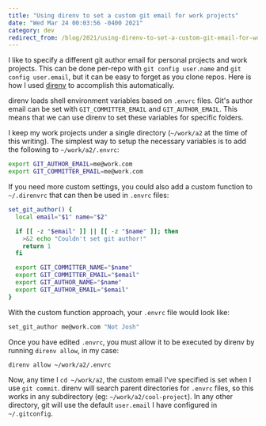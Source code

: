 ```yaml
---
title: "Using direnv to set a custom git email for work projects"
date: "Wed Mar 24 00:03:56 -0400 2021"
category: dev
redirect_from: /blog/2021/using-direnv-to-set-a-custom-git-email-for-work-projects.html
---
```


I like to specify a different git author email for personal projects and work
projects. This can be done per-repo with `git config user.name` and `git
config user.email`, but it can be easy to forget as you clone repos. Here is
how I used [direnv][] to accomplish this automatically.

direnv loads shell environment variables based on `.envrc` files. Git's author
email can be set with `GIT_COMMITTER_EMAIL` and `GIT_AUTHOR_EMAIL`. This means
that we can use direnv to set these variables for specific folders.

I keep my work projects under a single directory (`~/work/a2` at the time of
this writing). The simplest way to setup the necessary variables is to add the
following to `~/work/a2/.envrc`:

```sh
export GIT_AUTHOR_EMAIL=me@work.com
export GIT_COMMITTER_EMAIL=me@work.com
```

If you need more custom settings, you could also add a custom function to
`~/.direnvrc` that can then be used in `.envrc` files:

```sh
set_git_author() {
  local email="$1" name="$2"

  if [[ -z "$email" ]] || [[ -z "$name" ]]; then
    >&2 echo "Couldn't set git author!"
    return 1
  fi

  export GIT_COMMITTER_NAME="$name"
  export GIT_COMMITTER_EMAIL="$email"
  export GIT_AUTHOR_NAME="$name"
  export GIT_AUTHOR_EMAIL="$email"
}
```

With the custom function approach, your `.envrc` file would look like:

```sh
set_git_author me@work.com "Not Josh"
```

Once you have edited `.envrc`, you must allow it to be executed by direnv by
running `direnv allow`, in my case:

```
direnv allow ~/work/a2/.envrc
```
Now, any time I `cd ~/work/a2`, the custom email I've specified is set when I
use `git commit`. direnv will search parent directories for `.envrc` files, so
this works in any subdirectory (eg: `~/work/a2/cool-project`). In any other
directory, git will use the default `user.email` I have configured in
`~/.gitconfig`.

[direnv]: https://direnv.net
